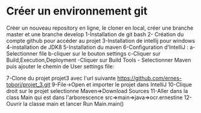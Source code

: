 # Créer un environnement git
Créer un nouveau repository en ligne, le cloner en local, créer une branche master et une branche develop
1-Installation de git bash
2- Création du compte github pour accéder au projet
3-Installation de intellij pour windows
4-installation de JDK8
5-Installation du maven
6-Configuration d'IntelliJ :
    a-Selectionner file
    b-cliquer sur le bouton settings
    c-Cliquer sur Build,Execution,Deployment
    	-Cliquer sur Build Tools
    	- Selectionner Maven
    	 puis ajouter le chemin de 
    		User settings file:
    
7-Clone du projet projet3 avec l'url suivante https://github.com/ernes-tobori/projet_3.git
9-File->Open et importer le projet dans IntelliJ
10-Clique droit sur le projet selectionne Maven=>Download Sources
11-Aller dans la class Main qui est dans l'arborescence src=>main=>java=>ocr.ernestine
12-Ouvrir la classe main et lancer Run Main.main()

